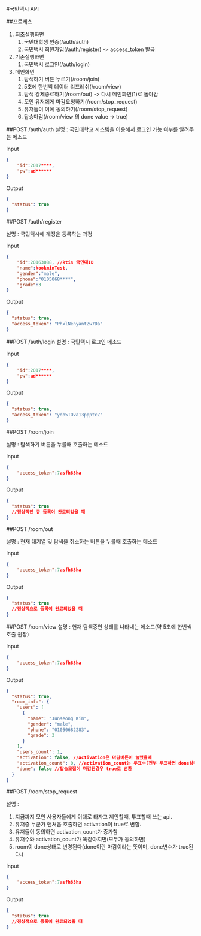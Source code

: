 #국민택시 API

##프로세스
1. 최초실행화면
	1. 국민대학생 인증(/auth/auth)
	2. 국민택시 회원가입(/auth/register) -> access_token 발급
2. 기존실행화면
	1. 국민택시 로그인(/auth/login)
3. 메인화면
	1. 탐색하기 버튼 누르기(/room/join)
	2. 5초에 한번씩 데이터 리프레쉬(/room/view)
	3. 탐색 강제종료하기(/room/out) -> 다시 메인화면(1)로 돌아감
	4. 모인 유저에게 마감요청하기(/room/stop_request)
	5. 유저들이 이에 동의하기(/room/stop_request)
	6. 탑승마감(/room/view 의 done value -> true)

##POST /auth/auth
설명 : 국민대학교 시스템을 이용해서 로그인 가능 여부를 알려주는 메소드

Input 

```json
{
	"id":2017****,
	"pw":ad******
}
```

Output 

```json
{
  "status": true
}
```

##POST /auth/register

설명 : 국민택시에 계정을 등록하는 과정

Input 

```json
{
	"id":20163088, //ktis 국민대ID
	"name":kookminTest,
	"gender":"male",
	"phone":"0105068****",
	"grade":3
}

```

Output

```json
{
  "status": true,
  "access_token": "PhxlNenyantZw7Da"
}

```

##POST /auth/login
설명 : 국민택시 로그인 메소드

Input 

```json
{
	"id":2017****,
	"pw":ad******
}
```

Output

```json
{
  "status": true,
  "access_token": "ydo5TOva13ppptcZ"
}

``` 


##POST /room/join

설명 : 탐색하기 버튼을 누를때 호출하는 메소드

Input 

```json
{
	"access_token":7asfh83ha
}
```

Output

```json
{
  "status": true
  //정상적인 큐 등록이 완료되었을 때
}
```

##POST /room/out

설명 : 현재 대기열 및 탐색을 취소하는 버튼을 누를때 호출하는 메소드

Input 

```json
{
	"access_token":7asfh83ha
}
```

Output

```json
{
  "status": true
  //정상적으로 등록이 완료되었을 때
}
```

##POST /room/view
설명 : 현재 탐색중인 상태를 나타내는 메소드(약 5초에 한번씩 호출 권장)

Input

```json
{
	"access_token":7asfh83ha
}
```

Output

```json
{
  "status": true,
  "room_info": {
    "users": [
      {
        "name": "Junseong Kim",
        "gender": "male",
        "phone": "01050682283",
        "grade": 3
      }
    ],
    "users_count": 1,
    "activation": false, //activation은 마감버튼이 눌렸을때
    "activation_count": 0, //activation_count는 투표수(전부 투표하면 done상태)
    "done": false //탑승모집이 마감된경우 true로 변환
  }
}
```

##POST /room/stop_request

설명 : 

1. 지금까지 모인 사용자들에게 이대로 타자고 제안할때, 투표할때 쓰는 api. 
2. 유저중 누군가 맨처음 호출하면 activation이 true로 변함.
3. 유저들이 동의하면 activation_count가 증가함
4. 유저수와 activation_count가 똑같아지면(모두가 동의하면)
5. room이 done상태로 변경된다(done이란 마감이라는 뜻이며, done변수가 true된다.)

Input 

```json
{
	"access_token":7asfh83ha
}
```

Output

```json
{
  "status": true
  //정상적으로 등록이 완료되었을 때
}
```



